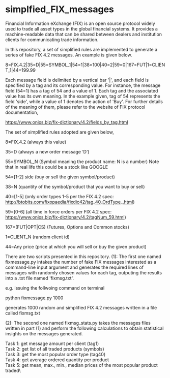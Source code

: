 # simplfied_FIX_messages
Financial Information eXchange (FIX) is an open source protocol widely used to trade all asset types in the global financial systems. It provides a machine-readable data that can be shared between dealers and institution clients for communicating trade information. 

In this repository, a set of simplified rules are implemented to generate a series of fake FIX 4.2 messages. An example is given below.

8=FIX.4.2|35=D|55=SYMBOL_1|54=1|38=100|40=2|59=0|167=FUT|1=CLIENT_1|44=199.99 

Each message field is delimited by a vertical bar '|', and each field is specified by a tag and its corresponding value. For instance, the message field (54=1) has a tag of 54 and a value of 1. Each tag and the associated value has its own meaning. In the example given, tag of 54 represents the field 'side', while a value of 1 denotes the action of 'Buy'. For further details of the meaning of them, please refer to the website of FIX protocol documentation,

https://www.onixs.biz/fix-dictionary/4.2/fields_by_tag.html

The set of simplified rules adopted are given below,

8=FIX.4.2 (always this value)

35=D (always a new order message ‘D’)

55=SYMBOL_N (Symbol meaning the product name: N is a number) Note that in real life this could be a stock like GOOGLE

54=[1-2] side (buy or sell the given symbol/product)

38=N (quantity of the symbol/product that you want to buy or sell)

40=[1-5] (only order types 1-5 per the FIX 4.2 spec: http://btobits.com/fixopaedia/fixdic42/tag_40_OrdType_.html)

59=[0-6] (all time in force orders per FIX 4.2 spec: https://www.onixs.biz/fix-dictionary/4.2/tagNum_59.html)

167=(FUT|OPT|CS) (Futures, Options and Common stocks)

1=CLIENT_N (random client id)

44=Any price (price at which you will sell or buy the given product)


There are two scripts presented in this repository. 
(1): The first one named fixmessage.py intakes the number of fake FIX messages interested as a command-line input argument and generates the required lines of messages with randomly chosen values for each tag, outputing the results into a .txt file named 'fixmsg.txt'.

e.g. issuing the follwoing command on terminal

python fixmessage.py 1000

generates 1000 random and simplified FIX 4.2 messages written in a file called fixmsg.txt


(2): The second one named fixmsg_stats.py takes the messages files written in part (1) and perform the following calculations to obtain statistical insights on the messages generated. 

Task 1: get message amount per client (tag1)\
Task 2: get list of all traded products (symbols)\
Task 3: get the most popular order type (tag40)\
Task 4: get average ordered quantity per product\
Task 5: get mean, max., min., median prices of the most popular product traded\






